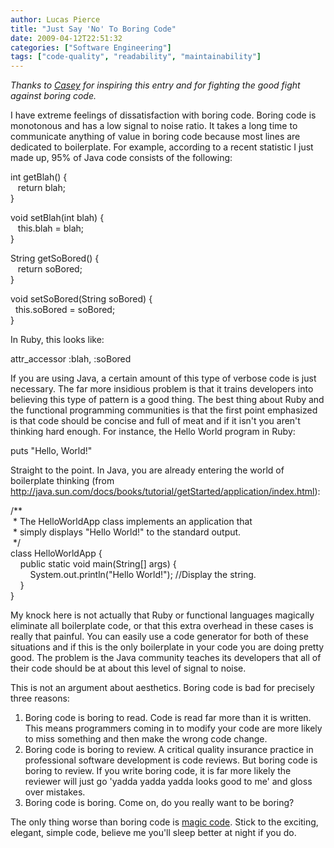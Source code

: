 ```yaml
---
author: Lucas Pierce
title: "Just Say 'No' To Boring Code"
date: 2009-04-12T22:51:32
categories: ["Software Engineering"]
tags: ["code-quality", "readability", "maintainability"]
---
```


*Thanks to [Casey](http://www.cs.uchicago.edu/people/clklein) for inspiring this entry and for fighting the good fight against boring code.*

I have extreme feelings of dissatisfaction with boring code. Boring code is monotonous and has a low signal to noise ratio. It takes a long time to communicate anything of value in boring code because most lines are dedicated to boilerplate. For example, according to a recent statistic I just made up, 95% of Java code consists of the following:

int getBlah() {  
   return blah;  
}  
  
void setBlah(int blah) {  
   this.blah = blah;  
}  
  
String getSoBored() {  
   return soBored;  
}  
  
void setSoBored(String soBored) {  
  this.soBored = soBored;  
}

In Ruby, this looks like:

attr\_accessor :blah, :soBored

If you are using Java, a certain amount of this type of verbose code is just necessary. The far more insidious problem is that it trains developers into believing this type of pattern is a good thing. The best thing about Ruby and the functional programming communities is that the first point emphasized is that code should be concise and full of meat and if it isn't you aren't thinking hard enough. For instance, the Hello World program in Ruby:

puts "Hello, World!"

Straight to the point. In Java, you are already entering the world of boilerplate thinking (from http://java.sun.com/docs/books/tutorial/getStarted/application/index.html):

/\*\*   
 \* The HelloWorldApp class implements an application that  
 \* simply displays "Hello World!" to the standard output.  
 \*/  
class HelloWorldApp {  
    public static void main(String[] args) {  
        System.out.println("Hello World!"); //Display the string.  
    }  
}

My knock here is not actually that Ruby or functional languages magically eliminate all boilerplate code, or that this extra overhead in these cases is really that painful. You can easily use a code generator for both of these situations and if this is the only boilerplate in your code you are doing pretty good. The problem is the Java community teaches its developers that all of their code should be at about this level of signal to noise.

This is not an argument about aesthetics. Boring code is bad for precisely three reasons:

1. Boring code is boring to read. Code is read far more than it is written. This means programmers coming in to modify your code are more likely to miss something and then make the wrong code change.
2. Boring code is boring to review. A critical quality insurance practice in professional software development is code reviews. But boring code is boring to review. If you write boring code, it is far more likely the reviewer will just go 'yadda yadda yadda looks good to me' and gloss over mistakes.
3. Boring code is boring. Come on, do you really want to be boring?

The only thing worse than boring code is [magic code](/posts/in-defense-of-duplicated-code/). Stick to the exciting, elegant, simple code, believe me you'll sleep better at night if you do.

